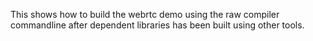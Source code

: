 This shows how to build the webrtc demo using the raw compiler commandline after dependent libraries has been built using other tools.
